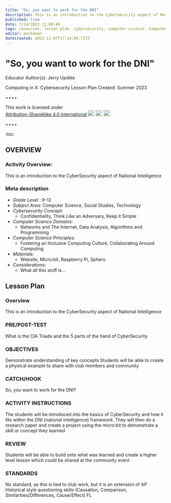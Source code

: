 ```yaml
---
title: "So, you want to work for the DNI"
description: This is an introduction to the CyberSecurity aspect of National Intelligence
published: true
date: 7/14/2023 11:09:46
tags: resources, lesson plan, cybersecurity, computer science, Computer Science, Social Studies, Technology 
editor: markdown
dateCreated: 2023-12-07T17:14:09.717Z
---
```

# "So, you want to work for the DNI"


Educator Author(s): Jerry Updike


Computing in X: Cybersecurity Lesson Plan 
Created: Summer 2023


++++
<p xmlns:cc="http://creativecommons.org/ns#" >This work is licensed under <a href="http://creativecommons.org/licenses/by-sa/4.0/?ref=chooser-v1" target="_blank" rel="license noopener noreferrer" style="display:inline-block;">Attribution-ShareAlike 4.0 International<img style="height:22px!important;margin-left:3px;vertical-align:text-bottom;" src="https://mirrors.creativecommons.org/presskit/icons/cc.svg?ref=chooser-v1"><img style="height:22px!important;margin-left:3px;vertical-align:text-bottom;" src="https://mirrors.creativecommons.org/presskit/icons/by.svg?ref=chooser-v1"><img style="height:22px!important;margin-left:3px;vertical-align:text-bottom;" src="https://mirrors.creativecommons.org/presskit/icons/sa.svg?ref=chooser-v1"></a></p>
++++


:toc:



## OVERVIEW


### Activity Overview:  
This is an introduction to the CyberSecurity aspect of National Intelligence


### Meta description
+ *Grade Level :* 9-12 
+ *Subject Area:* Computer Science, Social Studies, Technology 
+ *Cybersecurity Concept:* 
   + Confidentiality, Think Like an Adversary, Keep it Simple
+ *Computer Science Domains:*
   + Networks and The Internet, Data Analysis, Algorithms and Programming
+ *Computer Science Principles:*
   + Fostering an Inclusive Computing Culture, Collaborating Around Computing
+ *Materials:* 
   + Website, Micro:bit, Raspberry Pi, Sphero
+ *Considerations:*
   + What all this stuff is...


## Lesson Plan
### Overview
This is an introduction to the CyberSecurity aspect of National Intelligence


### PRE/POST-TEST
What is the CIA Triade and the 5 parts of the hand of CyberSecurity


### OBJECTIVES
Demonstrate understanding of key concepts
Students will be able to create a physical example to share with club members and community


### CATCH/HOOK
So, you want to work for the DNI?


### ACTIVITY INSTRUCTIONS
The students will be introduced into the basics of CyberSecurity and how it fits within the DNI (national intelligence) framework. They will then do a research paper and create a project using the micro:bit to demonstrate a skill or concept they learned






### REVIEW
Students will be able to build onto what was learned and create a higher level lesson which could be shared at the community event


### STANDARDS        
No standard, as this is tied to club work, but it is an extension of AP Historical style questioning skills (Causation, Comparison, Similarities/Differences, Cause/Effect)
FL
